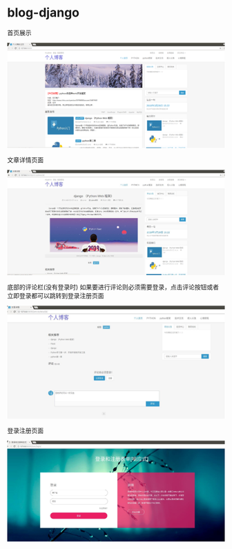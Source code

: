 # blog-django
首页展示

![image](https://github.com/peng-python/blog-django/blob/master/image/%E9%A6%96%E9%A1%B5.png)

文章详情页面

![image](https://github.com/peng-python/blog-django/blob/master/image/%E6%96%87%E7%AB%A0%E8%AF%A6%E6%83%85.png)

底部的评论栏(没有登录时) 如果要进行评论则必须需要登录，点击评论按钮或者立即登录都可以跳转到登录注册页面

![image](https://github.com/peng-python/blog-django/blob/master/image/detail.png)

登录注册页面

![image](https://github.com/peng-python/blog-django/blob/master/image/register.png)

